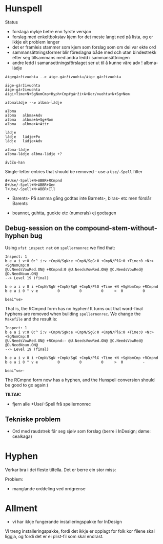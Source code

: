 # Hunspell

Status

* forslaga mykje betre enn fyrste versjon
* forslag med enkeltbokstav kjem for det meste langt ned på lista, og er ikkje
  eit problem lenger
* det er framleis stammer som kjem som forslag som om dei var ekte ord
* sammansättningsformer blir föreslagna både med och utan bindestrekk efter seg tillsammans med andra ledd i sammansättningen
* andre ledd i samansettningsförslaget ser ut til å kunne väre adv ! albma-ládje

```
áigegárživuohta --≥ áige-gárživuohta/áige gárživuohta

áige-gárživuohta
áige-gárživuohta	áigi+Time+N+SgNomCmp+Hyph+Cmp#gárži+A+Der/vuohta+N+Sg+Nom

albmaládje --≥ albma-ládje

albma
albma	albma+Adv
albma	albma+A+Sg+Nom
albma	albma+A+Attr

ládje
ládje	ládje+Po
ládje	ládje+Adv

albma-ládje
albma-ládje	albma-ládje	+?

ávčču-han
```

Single-letter entries that should be removed - use a `Use/-Spell` filter
```
Æ+Use/-Spell+N+ABBR+RCmpnd
Ø+Use/-Spell+N+ABBR+Gen
Ŧ+Use/-Spell+N+ABBR+Ill
```

* Barents- På samma gång godtas inte Barnets-, biras- etc men förslår Barents

* beannot, guhtta, guokte etc (numerals) ej godtagen

## Debug-session on the compound-stem-without-hyphen bug

Using `xfst inspect net` on `spellernonrec` we find that:

```
Inspect: 1
b e a i v:0 0:^ i:v +CmpN/SgN:e +CmpN/SgG:0 +CmpN/PlG:0 +Time:0 +N:> +SgNomCmp:0
@U.NeedsVowRed.ON@ +RCmpnd:0 @U.NeedsVowRed.ON@ @C.NeedsVowRed@ @D.NeedNoun.ON@
--> Level 19 (final)

b e a i v 0 i +CmpN/SgN +CmpN/SgG +CmpN/PlG +Time +N +SgNomCmp +RCmpnd
b e a i 0 ^ v e         0         0         0     >  0         0

beai^ve>
```

That is, the RCmpnd form has no hyphen! It turns out that word-final hyphens are removed when building `spellernonrec`. We change the `Makefile` and the result is:

```
Inspect: 1
b e a i v:0 0:^ i:v +CmpN/SgN:e +CmpN/SgG:0 +CmpN/PlG:0 +Time:0 +N:> +SgNomCmp:0
@U.NeedsVowRed.ON@ +RCmpnd:- @U.NeedsVowRed.ON@ @C.NeedsVowRed@ @D.NeedNoun.ON@
--> Level 19 (final)

b e a i v 0 i +CmpN/SgN +CmpN/SgG +CmpN/PlG +Time +N +SgNomCmp +RCmpnd
b e a i 0 ^ v e         0         0         0     >  0         -

beai^ve>-
```

The RCmpnd form now has a hyphen, and the Hunspell conversion should be good to go again:)

**TILTAK:**
* fjern alle +Use/-Spell frå spellernonrec

## Tekniske problem

* Ord med raudstrek får seg sjølv som forslag (berre i InDesign; døme: cealkaga)

# Hyphen

Verkar bra i dei fleste tilfella. Det er berre ein stor miss:

Problem:
* manglande orddeling ved ordgrense

# Allment

* vi har ikkje fungerande installeringspakke for InDesign

Vi treng installeringspakke, fordi det ikkje er opplagt for folk kor filene skal liggja, og fordi det er ei plist-fil som skal endrast.
